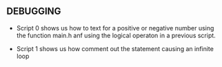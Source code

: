 ## DEBUGGING

* Script 0 shows us how to text for a positive or negative number using the function main.h anf using the logical operaton in a previous script.

* Script 1 shows us how comment out the statement causing an infinite loop
